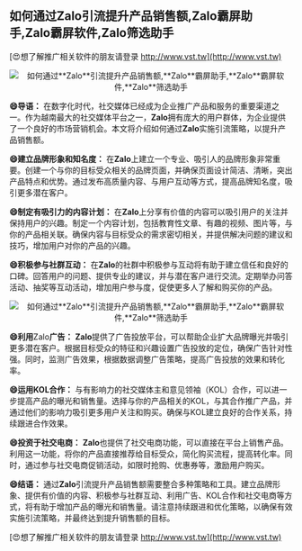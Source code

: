 ## **如何通过**Zalo**引流提升产品销售额,**Zalo**霸屏助手,**Zalo**霸屏软件,**Zalo**筛选助手**

[😍想了解推广相关软件的朋友请登录 http://www.vst.tw](http://www.vst.tw)

 <center><img src="https://vst.tw/MP4/tuiguang/png/4.png" alt="如何通过**Zalo**引流提升产品销售额,**Zalo**霸屏助手,**Zalo**霸屏软件,**Zalo**筛选助手"></center>

**😄导语：**
在数字化时代，社交媒体已经成为企业推广产品和服务的重要渠道之一。作为越南最大的社交媒体平台之一，**Zalo**拥有庞大的用户群体，为企业提供了一个良好的市场营销机会。本文将介绍如何通过**Zalo**实施引流策略，以提升产品销售额。

**😄建立品牌形象和知名度：**
在**Zalo**上建立一个专业、吸引人的品牌形象非常重要。创建一个与你的目标受众相关的品牌页面，并确保页面设计简洁、清晰，突出产品特点和优势。通过发布高质量内容、与用户互动等方式，提高品牌知名度，吸引更多潜在客户。

**😄制定有吸引力的内容计划：**
在**Zalo**上分享有价值的内容可以吸引用户的关注并保持用户的兴趣。制定一个内容计划，包括教育性文章、有趣的视频、图片等，与你的产品相关联。确保内容与目标受众的需求密切相关，并提供解决问题的建议和技巧，增加用户对你的产品的兴趣。

**😄积极参与社群互动：**
在**Zalo**的社群中积极参与互动将有助于建立信任和良好的口碑。回答用户的问题、提供专业的建议，并与潜在客户进行交流。定期举办问答活动、抽奖等互动活动，增加用户参与度，促使更多人了解和购买你的产品。

 <center><img src="https://vst.tw/MP4/tuiguang/png/5.png" alt="如何通过**Zalo**引流提升产品销售额,**Zalo**霸屏助手,**Zalo**霸屏软件,**Zalo**筛选助手"></center>

**😄利用**Zalo**广告：**
**Zalo**提供了广告投放平台，可以帮助企业扩大品牌曝光并吸引更多潜在客户。根据目标受众的特征和兴趣设置广告投放的定位，确保广告针对性强。同时，监测广告效果，根据数据调整广告策略，提高广告投放的效果和转化率。

**😄运用KOL合作：**
与有影响力的社交媒体主和意见领袖（KOL）合作，可以进一步提高产品的曝光和销售量。选择与你的产品相关的KOL，与其合作推广产品，并通过他们的影响力吸引更多用户关注和购买。确保与KOL建立良好的合作关系，持续跟进合作效果。

**😄投资于社交电商：**
**Zalo**也提供了社交电商功能，可以直接在平台上销售产品。利用这一功能，将你的产品直接推荐给目标受众，简化购买流程，提高转化率。同时，通过参与社交电商促销活动，如限时抢购、优惠券等，激励用户购买。

**😄结语：**
通过**Zalo**引流提升产品销售额需要整合多种策略和工具。建立品牌形象、提供有价值的内容、积极参与社群互动、利用广告、KOL合作和社交电商等方式，将有助于增加产品的曝光和销售量。请注意持续跟进和优化策略，以确保有效实施引流策略，并最终达到提升销售额的目标。

[😍想了解推广相关软件的朋友请登录 http://www.vst.tw](http://www.vst.tw)



